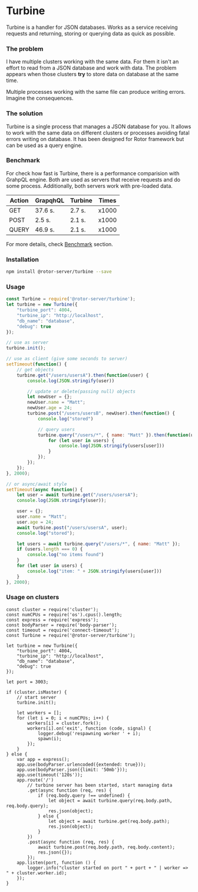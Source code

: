 # Turbine
Turbine is a handler for JSON databases. Works as a service receiving requests and returning, storing or querying data as quick as possible.

### The problem
I have multiple clusters working with the same data. For them it isn't an effort to read from a JSON database and work with data. The problem appears when those clusters **try** to store data on database at the same time.

Multiple processes working with the same file can produce writing errors. Imagine the consequences.

### The solution
Turbine is a single process that manages a JSON database for you. It allows to work with the same data on different clusters or processes avoiding fatal errors writing on database. It has been designed for Rotor framework but can be used as a query engine.

### Benchmark
For check how fast is Turbine, there is a performance comparision with GrahpQL engine. Both are used as servers that receive requests and do some process.
Additionally, both servers work with pre-loaded data.

|Action  |GrapqhQL  |Turbine| Times |
|---|---|---|---|
| GET  | 37.6 s. | 2.7 s. | x1000
| POST  | 2.5 s. | 2.1 s. | x1000
| QUERY  | 46.9 s. | 2.1 s. | x1000

For more details, check [Benchmark](https://github.com/rotorlab/server-node/tree/master/benchmark) section.

### Installation
```bash
npm install @rotor-server/turbine --save
```

### Usage
```javascript
const Turbine = require('@rotor-server/turbine');
let turbine = new Turbine({
    "turbine_port": 4004,
    "turbine_ip": "http://localhost",
    "db_name": "database",
    "debug": true
});

// use as server
turbine.init();

// use as client (give some seconds to server)
setTimeout(function() {
    // get objects
    turbine.get("/users/usersA").then(function(user) {
        console.log(JSON.stringify(user))

        // update or delete(passing null) objects
        let newUser = {};
        newUser.name = "Matt";
        newUser.age = 24;
        turbine.post("/users/usersB", newUser).then(function() {
            console.log("stored")

            // query users
            turbine.query("/users/*", { name: "Matt" }).then(function(users) {
                for (let user in users) {
                    console.log(JSON.stringify(users[user]))
                }
            });
        });
    });
}, 2000);

// or async/await style
setTimeout(async function() {
    let user = await turbine.get("/users/usersA");
    console.log(JSON.stringify(user));

    user = {};
    user.name = "Matt";
    user.age = 24;
    await turbine.post("/users/usersA", user);
    console.log("stored");

    let users = await turbine.query("/users/*", { name: "Matt" });
    if (users.length === 0) {
        console.log("no items found")
    }
    for (let user in users) {
        console.log("item: " + JSON.stringify(users[user]))
    }
}, 2000);
```

### Usage on clusters
```node
const cluster = require('cluster');
const numCPUs = require('os').cpus().length;
const express = require('express');
const bodyParser = require('body-parser');
const timeout = require('connect-timeout');
const Turbine = require('@rotor-server/turbine');

let turbine = new Turbine({
    "turbine_port": 4004,
    "turbine_ip": "http://localhost",
    "db_name": "database",
    "debug": true
});

let port = 3003;

if (cluster.isMaster) {
    // start server
    turbine.init();

    let workers = [];
    for (let i = 0; i < numCPUs; i++) {
        workers[i] = cluster.fork();
        workers[i].on('exit', function (code, signal) {
            logger.debug('respawning worker ' + i);
            spawn(i);
        });
    }
} else {
    var app = express();
    app.use(bodyParser.urlencoded({extended: true}));
    app.use(bodyParser.json({limit: '50mb'}));
    app.use(timeout('120s'));
    app.route('/')
        // turbine server has been started, start managing data
        .get(async function (req, res) {
            if (req.body.query !== undefined) {
                let object = await turbine.query(req.body.path, req.body.query);
                res.json(object);
            } else {
                let object = await turbine.get(req.body.path);
                res.json(object);
            }
        })
        .post(async function (req, res) {
            await turbine.post(req.body.path, req.body.content);
            res.json({});
        });
    app.listen(port, function () {
        logger.info("cluster started on port " + port + " | worker => " + cluster.worker.id);
    });
}

```